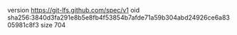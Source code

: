 version https://git-lfs.github.com/spec/v1
oid sha256:3840d3fa291e8b5e8fb4f53854b7afde71a59b304abd24926ce6a8305981c8f3
size 704
